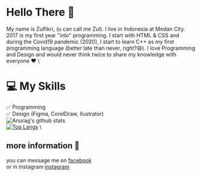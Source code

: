 # Hello There 👋
My name is Zulfikri, (u can call me Zul). I live in Indonesia at Medan City. 2017 is my first year "into" programming. I start with HTML & CSS and during the Covid19 pandemic (2020), I start to learn C++ as my first programming language (better late than never, right?😄). I love Programming and Design and would never think twice to share my knowledge with everyone ❤️
\
# :computer: My Skills
:white_check_mark: Programming \
:white_check_mark: Design (Figma, CorelDraw, Ilustrator)
\
![Anurag's github stats](https://github-readme-stats.vercel.app/api?username=ctrlbzul5&show_icons=true) \
[![Top Langs](https://github-readme-stats.vercel.app/api/top-langs/?username=ctrlbzul5&layout=compact)](https://github.com/anuraghazra/github-readme-stats) \

## more information :iphone:
you can message me on [facebook](facebook.com/ZulfricRmd) \
or in instagram [instagram](https://instagram.com/@zulfikriry5)


